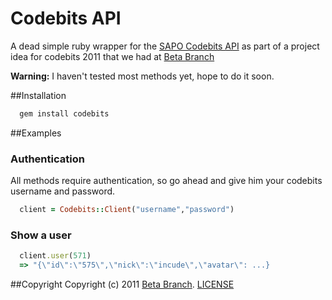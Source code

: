 Codebits API
============

A dead simple ruby wrapper for the [SAPO Codebits API](http://codebits.eu)
as part of a project idea for codebits 2011 that we had at [Beta Branch](https://betabranch.com)

**Warning:** I haven't tested most methods yet, hope to do it soon.

##Installation
```ruby
  gem install codebits
```

##Examples
### Authentication 
All methods require authentication, so go ahead and give him your codebits username and password.

```ruby
  client = Codebits::Client("username","password")
```

### Show a user

```ruby
  client.user(571)
  => "{\"id\":\"575\",\"nick\":\"incude\",\"avatar\": ...}
```

##Copyright
Copyright (c) 2011 [Beta Branch](https://github.com/betabranch). [LICENSE](https://github.com/pnunocarvalho/codebits-api/blob/master/LICENSE)
